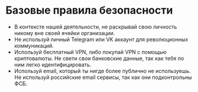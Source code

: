 # Базовые правила безопасности

- В контексте нашей деятельности, не раскрывай свою личность никому вне своей ячейки организации.
- Не используй личный Telegram или VK аккаунт для революционных коммуникаций.
- Используй бесплатный VPN, либо покупай VPN с помощью криптовалюты. Не свети свои банковские данные, так как тебя по ним легко идентифицировать.
- Используй email, который ты нигде более публично не используешь. Не используй российские email сервисы, так как они подконтрольны ФСБ.
